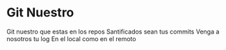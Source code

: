 # Git Nuestro

Git nuestro que estas en los repos
Santificados sean tus commits
Venga a nosotros tu log
En el local como en el remoto